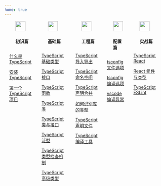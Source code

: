 ```yaml
---
home: true
---
```


<div class="home-content-wrap">
<div class="home-item">
<div class="home-item-title">
  <img class="home-icon" src="/typescript/images/introduce-icon.png"/>
  <p class="home-title">初识篇</p>
</div>

[什么是 TypeScript](/introduce/what-is-typescript.html)

[安装 TypeScript](/introduce/install-typescript.html)

[第一个 TypeScript 项目](/introduce/hello-typescript.html)

</div>

<div class="home-item">
<div class="home-item-title">
  <img class="home-icon" src="/typescript/images/basics-icon.png"/>
  <p class="home-title">基础篇</p>
</div>

[TypeScript 基础类型](/basics/basis-data-types.html)

[TypeScript 接口](/basics/interface.html)

[TypeScript 函数](/basics/function.html)

[TypeScript 类](/basics/class.html)

[TypeScript 类与接口](/basics/class-and-interface.html)

[TypeScript 泛型](/basics/generics.html)

[TypeScript 类型检查机制](/basics/type-check-mechanism.html)

[TypeScript 高级类型](/basics/advanced-type.html)

</div>

<div class="home-item">
<div class="home-item-title">
  <img class="home-icon" src="/typescript/images/project-icon.png"/>
  <p class="home-title">工程篇</p>
</div>

[TypeScript 导入导出](/project/import-export.html)

[TypeScript 命名空间](/project/namespace.html)

[TypeScript 声明合并](/project/declaration-merging.html)

[如何识别库的类型](/project/identify-the-class-library.html)

[TypeScript 声明文件](/project/declaration-files.html)

[TypeScript 编译工具](/project/compile-tools)

</div>

<div class="home-item">
<div class="home-item-title">
  <img class="home-icon" src="/typescript/images/configuration-icon.png"/>
  <p class="home-title">配置篇</p>
</div>

[tsconfig 文件选项](/configuration/file-options.html)

[tsconfig 编译选项](/configuration/compiler-options.html)

[vscode 编译异常](/configuration/vscode-compiler.html)

</div>

<div class="home-item">
<div class="home-item-title">
  <img class="home-icon" src="/typescript/images/actual-icon.png"/>
  <p class="home-title">实战篇</p>
</div>

[TypeScript React](/actual/typescript-react.html)

[React 组件与类型](/actual/react-component-type.html)

[TypeScript ESLint](/actual/typescript-eslint.html)

</div>
</div>

<style>
.home-content-wrap {
  width: 100%;
  display: flex;
  justify-content: center;
}
.home-item {
  padding: 0 15px;
}
.home-item-title {
  padding-left: 20px;
}
.home-icon {
  vertical-align: middle;
  width: 32px;
  height: 32px;
  margin-bottom: 8px;
}
.home-title {
  display: inline-block;
  font-weight: bold;
}
@media screen and (max-width: 500px) {
  .home-content-wrap {
    display: block;
  }
  .home-item {
    padding: 0;
  }
  .home-item-title {
    padding-left: 0;
  }
}
</style>